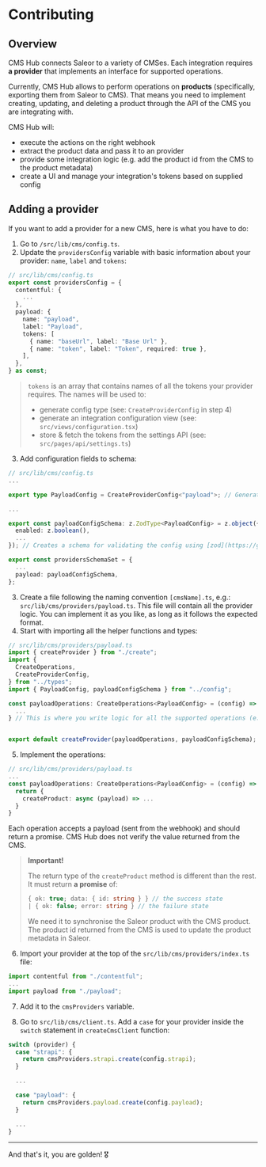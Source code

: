 # Contributing

## Overview

CMS Hub connects Saleor to a variety of CMSes. Each integration requires **a provider** that implements an interface for supported operations.

Currently, CMS Hub allows to perform operations on **products** (specifically, exporting them from Saleor to CMS). That means you need to implement creating, updating, and deleting a product through the API of the CMS you are integrating with.

CMS Hub will:

- execute the actions on the right webhook
- extract the product data and pass it to an provider
- provide some integration logic (e.g. add the product id from the CMS to the product metadata)
- create a UI and manage your integration's tokens based on supplied config

## Adding a provider

If you want to add a provider for a new CMS, here is what you have to do:

1. Go to `/src/lib/cms/config.ts`.
2. Update the `providersConfig` variable with basic information about your provider: `name`, `label` and `tokens`:

```ts
// src/lib/cms/config.ts
export const providersConfig = {
  contentful: {
    ...
  },
  payload: {
    name: "payload",
    label: "Payload",
    tokens: [
      { name: "baseUrl", label: "Base Url" },
      { name: "token", label: "Token", required: true },
    ],
  },
} as const;
```

> `tokens` is an array that contains names of all the tokens your provider requires. The names will be used to:
>
> - generate config type (see: `CreateProviderConfig` in step 4)
> - generate an integration configuration view (see: `src/views/configuration.tsx`)
> - store & fetch the tokens from the settings API (see: `src/pages/api/settings.ts`)

3. Add configuration fields to schema:

```ts
// src/lib/cms/config.ts
...

export type PayloadConfig = CreateProviderConfig<"payload">; // Generates the type for a config based on the configuration in `src/lib/cms/providers/index.ts`.

...

export const payloadConfigSchema: z.ZodType<PayloadConfig> = z.object({
  enabled: z.boolean(),
  ...
}); // Creates a schema for validating the config using [zod](https://github.com/colinhacks/zod).

export const providersSchemaSet = {
  ...
  payload: payloadConfigSchema,
};
```

3. Create a file following the naming convention `[cmsName].ts`, e.g.: `src/lib/cms/providers/payload.ts`. This file will contain all the provider logic. You can implement it as you like, as long as it follows the expected format.
4. Start with importing all the helper functions and types:

```ts
// src/lib/cms/providers/payload.ts
import { createProvider } from "./create";
import {
  CreateOperations,
  CreateProviderConfig,
} from "../types";
import { PayloadConfig, payloadConfigSchema } from "../config";

const payloadOperations: CreateOperations<PayloadConfig> = (config) => {
  ...
} // This is where you write logic for all the supported operations (e.g. creating a product). This function runs only if the config was successfully validated.


export default createProvider(payloadOperations, payloadConfigSchema); // `createProvider` combines everything together.
```

5. Implement the operations:

```ts
// src/lib/cms/providers/payload.ts
...
const payloadOperations: CreateOperations<PayloadConfig> = (config) => {
  return {
    createProduct: async (payload) => ...
  }
}
```

Each operation accepts a payload (sent from the webhook) and should return a promise. CMS Hub does not verify the value returned from the CMS.

> **Important!**
>
> The return type of the `createProduct` method is different than the rest. It must return **a promise** of:
>
> ```ts
> { ok: true; data: { id: string } } // the success state
> | { ok: false; error: string } // the failure state
> ```
>
> We need it to synchronise the Saleor product with the CMS product. The product id returned from the CMS is used to update the product metadata in Saleor.

6. Import your provider at the top of the `src/lib/cms/providers/index.ts` file:

```ts
import contentful from "./contentful";
...
import payload from "./payload";
```

7. Add it to the `cmsProviders` variable.

8. Go to `src/lib/cms/client.ts`. Add a `case` for your provider inside the `switch` statement in `createCmsClient` function:

```ts
switch (provider) {
  case "strapi": {
    return cmsProviders.strapi.create(config.strapi);
  }

  ...

  case "payload": {
    return cmsProviders.payload.create(config.payload);
  }

  ...
}
```

---

And that's it, you are golden! 🎖️
